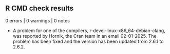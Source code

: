 ## R CMD check results

0 errors | 0 warnings | 0 notes

* A problem for one of the compilers, r-devel-linux-x86_64-debian-clang,
was reported by Hornik, the Cran team in an email 02-01-2025.
The problem has been fixed and the version has been updated from 2.6.1 to 2.6.2.

